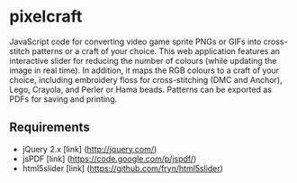 pixelcraft
==========

JavaScript code for converting video game sprite PNGs or GIFs into cross-stitch patterns or a craft of your choice.
This web application features an interactive slider for reducing the number of colours (while updating the image in real time).
In addition, it maps the RGB colours to a craft of your choice, including embroidery floss for cross-stitching (DMC and Anchor), Lego, Crayola, and Perler or Hama beads.
Patterns can be exported as PDFs for saving and printing.

Requirements
------------
* jQuery 2.x [link] (http://jquery.com/)
* jsPDF [link] (https://code.google.com/p/jspdf/)
* html5slider [link] (https://github.com/fryn/html5slider)
